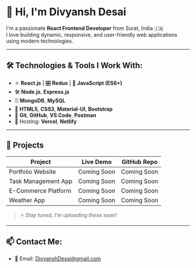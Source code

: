 # 👋 Hi, I'm Divyansh Desai

I'm a passionate **React Frontend Developer** from Surat, India 🇮🇳  
I love building dynamic, responsive, and user-friendly web applications using modern technologies.

---

## 🛠️ Technologies & Tools I Work With:
- ⚛️ **React.js** | 🎛️ **Redux** | 🧩 **JavaScript (ES6+)**
- 🛠️ **Node.js**, **Express.js**
- 🗄️ **MongoDB**, **MySQL**
- 🎨 **HTML5**, **CSS3**, **Material-UI**, **Bootstrap**
- 🔧 **Git**, **GitHub**, **VS Code**, **Postman**
- 🚀 Hosting: **Vercel**, **Netlify**

---

## 🚀 Projects
| Project | Live Demo | GitHub Repo |
|---------|-----------|-------------|
| Portfolio Website | Coming Soon | Coming Soon |
| Task Management App | Coming Soon | Coming Soon |
| E-Commerce Platform | Coming Soon | Coming Soon |
| Weather App | Coming Soon | Coming Soon |

> ⚡ *Stay tuned, I'm uploading these soon!*

---

## 📫 Contact Me:
- 📧 Email: [DivyanshDesai@gmail.com](mailto:DivyanshDesai@gmail.com)

